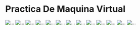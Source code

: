 <h1> Practica De Maquina Virtual </h1>

<img src="imageslinux/cap1.png" class="card-img-top" alt="...">

<img src="imageslinux/cap2.png" class="card-img-top" alt="...">

<img src="imageslinux/cap3.png" class="card-img-top" alt="...">

<img src="imageslinux/cap4.png" class="card-img-top" alt="...">

<img src="imageslinux/cap5.png" class="card-img-top" alt="...">

<img src="imageslinux/cap6.png" class="card-img-top" alt="...">

<img src="imageslinux/cap7.png" class="card-img-top" alt="...">

<img src="imageslinux/cap8.png" class="card-img-top" alt="...">

<img src="imageslinux/cap9.png" class="card-img-top" alt="...">

<img src="imageslinux/cap10.png" class="card-img-top" alt="...">

<img src="imageslinux/cap11.png" class="card-img-top" alt="...">

<img src="imageslinux/cap12.png" class="card-img-top" alt="...">

<img src="imageslinux/cap13.png" class="card-img-top" alt="...">
